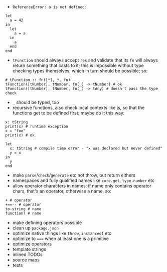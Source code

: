 - `ReferenceError: a is not defined`:
```
let
  a = 42
in
  let
    a = a
  in
    a
  end
end
```
- `tFunction` should always accept `res` and validate that its `fn` will always return something that casts to it; this is impossible without type checking types themselves, which in turn should be possible; so:
```
# tFunction :: fn([*], *, fn)
tFunction([tNumber], tNumber, fn(_) -> tNumber) # ok
tFunction([tNumber], tNumber, fn(_) -> tAny) # doesn't pass the type check
```
- `_` should be typed, too
- recursive functions, also check local contexts like js, so that the functions get to be defined first; maybe do it this way:
```
x: tString
print(x) # runtime exception
x = "foo"
print(x) # ok

let
  x: tString # compile time error - "x was declared but never defined"
  y = x
in
  y
end
```
- make `parse`/`check`/`generate` etc not throw, but return eithers
- namespaces and fully qualified names like `core.get`, `type.number` etc
- allow operator characters in names: if name only contains operator chars, that's an operator, otherwise a name, so:
```
+ # operator
+==-- # operator
to-string # name
function? # name
```
- make defining operators possible
- clean up `package.json`
- optimize native things like `throw`, `instanceof` etc
- optimize to `===` when at least one is a primitive
- optimize operators
- template strings
- inlined TODOs
- source maps
- tests
